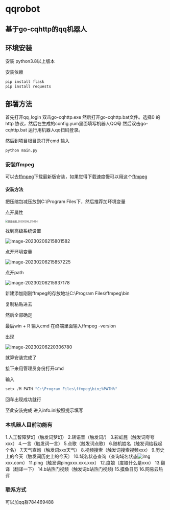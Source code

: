 # qqrobot
## 基于go-cqhttp的qq机器人

## 环境安装

安装 python3.8以上版本

安装依赖

~~~python
pip install flask
pip install requests
~~~



## 部署方法

首先打开qq_login 双击go-cqhttp.exe 然后打开go-cqhttp.bat文件。选择0 的http 协议，然后在生成的config.yum里面填写机器人QQ号 然后双击go-cqhttp.bat 运行用机器人qq扫码登录。

然后到项目根目录打开cmd 输入

~~~cmd
python main.py
~~~

### 安装ffmpeg

可以去[ffmpeg](https://ffmpeg.org/download.html)下载最新版安装，如果觉得下载速度慢可以用这个[ffmpeg](https://pan.baidu.com/s/1fjNt_ETij787CtEQvXi9PA?pwd=02uw )


#### 安装方法

把压缩包减压放到C:\Program Files下，然后推荐加环境变量

点开属性

<img src="https://github.com/luoguixin/qqrobot/blob/main/%E5%B1%8F%E5%B9%95%E6%88%AA%E5%9B%BE_20230206_215454.png" alt="屏幕截图_20230206_215454" style="zoom:50%;" />

找到高级系统设置

![image-20230206215801582](https://github.com/luoguixin/qqrobot/blob/main/%E5%B1%8F%E5%B9%95%E6%88%AA%E5%9B%BE_20230206_215744.png)

点开环境变量

![image-20230206215857225](https://github.com/luoguixin/qqrobot/blob/main/%E5%B1%8F%E5%B9%95%E6%88%AA%E5%9B%BE_20230206_215842.png)



点开path

![image-20230206215937178](https://github.com/luoguixin/qqrobot/blob/main/%E5%B1%8F%E5%B9%95%E6%88%AA%E5%9B%BE_20230206_215915.png
)

新建添加刚刚ffmpeg的存放地址C:\Program Files\ffmpeg\bin

复制粘贴进去

然后全部确定

最后win + R 输入cmd  在终端里面输入ffmpeg -version

出现

![image-20230206220306780](https://github.com/luoguixin/qqrobot/blob/main/%E5%B1%8F%E5%B9%95%E6%88%AA%E5%9B%BE_20230206_220301.png)

就算安装完成了

接下来用管理员身份打开cmd

输入

~~~python
setx /M PATH "C:\Program Files\ffmpeg\bin;%PATH%"
~~~

回车出现成功就行

至此安装完成
进入info.ini按照提示填写

### 本机器人目前功能有


1.人工智障梦幻（触发词梦幻）
2.转语音（触发词/）
3.彩虹屁（触发词夸夸xxx）
4.一言（触发词一言）
5.点歌（触发词点歌）
6.随机姓名（触发词给我起个名）
7.天气查询（触发词xxx天气）
8.视频搜索（触发词搜索视频xxx）
9.历史上的今天（触发词历史上的今天）
10.域名状态查询（查询域名状态![img](file:///C:\Users\30524\AppData\Roaming\Tencent\QQ\Temp\`7_{~]GF$3{MOQ4V_}PH]YC.png)xxx.com）
11.ping（触发词pingxxx.xxx.xxx）
12.度娘（度娘什么是xxx）
13.翻译（翻译一下）
14.b站热门视频（触发词b站热门视频)
15.摸鱼日历
16.网易云热评

### 联系方式

可以加qq群784469488
